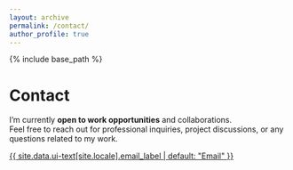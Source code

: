 ```yaml
---
layout: archive
permalink: /contact/
author_profile: true
---
```


{% include base_path %}

# Contact

I’m currently **open to work opportunities** and collaborations.  
Feel free to reach out for professional inquiries, project discussions, or any questions related to my work.

<a href="mailto:inikhilbansal30@gmail.com"><i class="fas fa-fw fa-envelope icon-pad-right" aria-hidden="true"></i>{{ site.data.ui-text[site.locale].email_label | default: "Email" }}</a>
